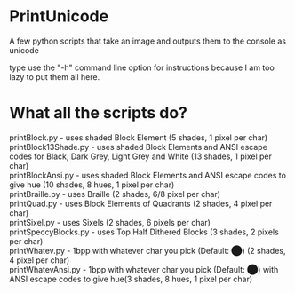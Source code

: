 # PrintUnicode
 A few python scripts that take an image and outputs them to the console as unicode

type use the "-h" command line option for instructions because I am too lazy to put them all here. 

# What all the scripts do?


printBlock.py - uses shaded Block Element (5 shades, 1 pixel per char)  
printBlock13Shade.py - uses shaded Block Elements and ANSI escape codes for Black, Dark Grey, Light Grey and White (13 shades, 1 pixel per char)  
printBlockAnsi.py - uses shaded Block Elements and ANSI escape codes to give hue (10 shades, 8 hues, 1 pixel per char)  
printBraille.py - uses Braille (2 shades, 6/8 pixel per char)   
printQuad.py - uses Block Elements of Quadrants (2 shades, 4 pixel per char)    
printSixel.py - uses Sixels (2 shades, 6 pixels per char)    
printSpeccyBlocks.py - uses Top Half Dithered Blocks (3 shades, 2 pixels per char)     
printWhatev.py - 1bpp with whatever char you pick (Default: ⬤) (2 shades, 4 pixel per char)      
printWhatevAnsi.py - 1bpp with whatever char you pick (Default: ⬤) with ANSI escape codes to give hue(3 shades, 8 hues, 1 pixel per char)     
